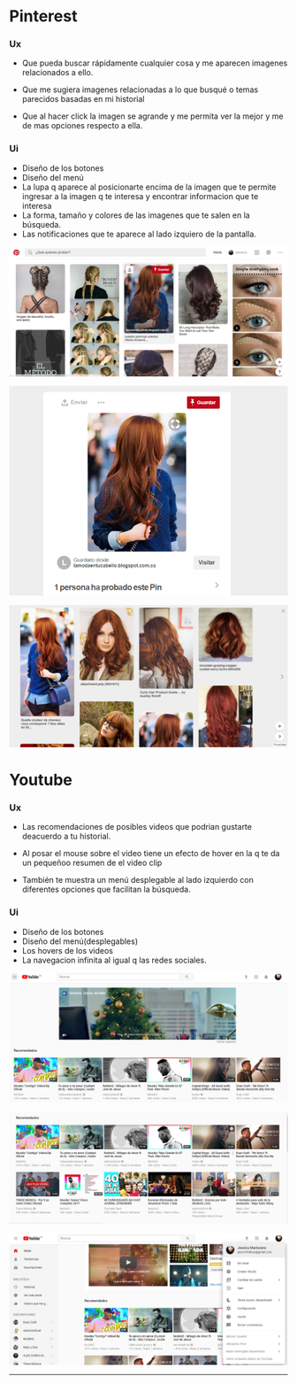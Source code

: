 # **Pinterest**

### Ux

* Que pueda buscar rápidamente cualquier cosa y me aparecen imagenes relacionados a ello.

* Que me sugiera imagenes relacionadas a lo que busqué o temas parecidos basadas en mi historial

* Que al hacer click la imagen se agrande y  me permita ver la mejor y me de mas opciones respecto a ella.


### Ui

* Diseño de los botones
* Diseño del menú
* La lupa q aparece al posicionarte encima de la imagen que te permite ingresar a la imagen q te interesa y encontrar informacion que te interesa
* La forma, tamaño y colores de las imagenes que te salen en la búsqueda.
* Las notificaciones que te aparece al lado izquiero de la pantalla.

![Sin titulo](assets/images/ejercicio-1/pinterest.PNG)

![Sin titulo](assets/images/ejercicio-1/pinterest-1.PNG)

![Sin titulo](assets/images/ejercicio-1/pinterest-2.PNG)

# **Youtube**

### Ux

* Las recomendaciones de posibles videos que podrian gustarte deacuerdo a tu historial.

* Al posar el mouse sobre el video tiene un efecto de hover en la q te da un pequeñoo resumen de el video clip

* También te muestra un menú desplegable al lado izquierdo con diferentes opciones que facilitan la búsqueda.


### Ui

* Diseño de los botones
* Diseño del menú(desplegables)
* Los hovers de los videos
* La navegacion infinita al igual q las redes sociales.

![Sin titulo](assets/images/ejercicio-1/youtube.PNG)

![Sin titulo](assets/images/ejercicio-1/youtub-1.PNG)

![Sin titulo](assets/images/ejercicio-1/youtube-2.PNG)


***
